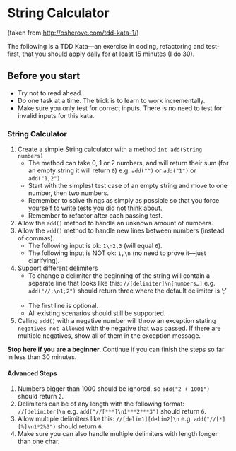 # String Calculator

(taken from http://osherove.com/tdd-kata-1/)

The following is a TDD Kata—an exercise in coding, refactoring and test-first, that you should apply daily for at least 15 minutes (I do 30).

## Before you start
 
* Try not to read ahead.
* Do one task at a time. The trick is to learn to work incrementally.
* Make sure you only test for correct inputs. There is no need to test for invalid inputs for this kata.

### String Calculator

1. Create a simple String calculator with a method `int add(String numbers)`
    * The method can take 0, 1 or 2 numbers, and will return their sum (for an empty string it will return `0`) e.g. `add("")` or `add("1")` or `add("1,2")`.
    * Start with the simplest test case of an empty string and move to one number, then two numbers.
    * Remember to solve things as simply as possible so that you force yourself to write tests you did not think about.
    * Remember to refactor after each passing test.
1. Allow the `add()` method to handle an unknown amount of numbers.
1. Allow the `add()` method to handle new lines between numbers (instead of commas).
    * The following input is ok:  `1\n2,3`  (will equal `6`).
    * The following input is NOT ok:  `1,\n` (no need to prove it—just clarifying).
1. Support different delimiters
    * To change a delimiter the beginning of the string will contain a separate line that looks like this: `//[delimiter]\n[numbers…]` e.g. `add("//;\n1;2")` should return three where the default delimiter is ‘;’ .
    * The first line is optional.
    * All existing scenarios should still be supported.
1. Calling `add()` with a negative number will throw an exception stating `negatives not allowed` with the negative that was passed. If there are multiple negatives, show all of them in the exception message.

**Stop here if you are a beginner.** Continue if you can finish the steps so far in less than 30 minutes.

#### Advanced Steps

1. Numbers bigger than 1000 should be ignored, so `add("2 + 1001")` should return `2`.
1. Delimiters can be of any length with the following format:  `//[delimiter]\n` e.g. `add("//[***]\n1***2***3")` should return `6`.
1. Allow multiple delimiters like this: `//[delim1][delim2]\n` e.g. `add("//[*][%]\n1*2%3")` should return `6`.
1. Make sure you can also handle multiple delimiters with length longer than one char.
